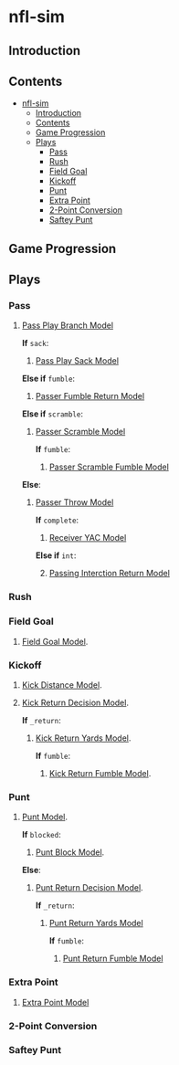 # nfl-sim

## Introduction



## Contents

- [nfl-sim](#nfl-sim)
  - [Introduction](#introduction)
  - [Contents](#contents)
  - [Game Progression](#game-progression)
  - [Plays](#plays)
    - [Pass](#pass)
    - [Rush](#rush)
    - [Field Goal](#field-goal)
    - [Kickoff](#kickoff)
    - [Punt](#punt)
    - [Extra Point](#extra-point)
    - [2-Point Conversion](#2-point-conversion)
    - [Saftey Punt](#saftey-punt)

## Game Progression

## Plays

### Pass

1. [Pass Play Branch Model](models.md#pass-play-branch-model)

   **If** `sack`:

   1. [Pass Play Sack Model](models.md#pass-play-sack-model)

   **Else if** `fumble`:

   1. [Passer Fumble Return Model](models.md#passer-fumble-return-model)

   **Else if** `scramble`:

   1. [Passer Scramble Model](models.md#passer-scramble-model)

      **If** `fumble`:

      1. [Passer Scramble Fumble Model](models.md#passer-scramble-fumble-model)

   **Else**:

   1. [Passer Throw Model](models.md#passer-throw-model)

      **If** `complete`:

      1. [Receiver YAC Model](models.md#receiver-yac-model)


      **Else if** `int`:

      2. [Passing Interction Return Model]()

### Rush

### Field Goal

1. [Field Goal Model](models.md#field-goal-model).

### Kickoff

1. [Kick Distance Model](models.md#kick-distance-model).
2. [Kick Return Decision Model](models.md#kick-return-decision-model).

   **If** `_return`:

   1. [Kick Return Yards Model](models.md#kick-return-yards-model).

      **If** `fumble`:

      1. [Kick Return Fumble Model](models.md#kick-return-fumble-model).

### Punt

1. [Punt Model](models.md#punt-model).

   **If** `blocked`:

   1. [Punt Block Model](models.md#punt-block-model).

   **Else**:

   1. [Punt Return Decision Model](models.md#punt-return-decision-model).

      **If** `_return`:

      1. [Punt Return Yards Model](models.md#punt-return-yards-model)

         **If** `fumble`:

         1. [Punt Return Fumble Model](models.md#punt-return-fumble-model)

### Extra Point

1. [Extra Point Model](models.md#extra-point-model)

### 2-Point Conversion

### Saftey Punt

